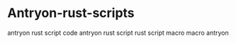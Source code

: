 # Antryon-rust-scripts
antryon rust script code
antryon rust script
rust script macro
macro
antryon

